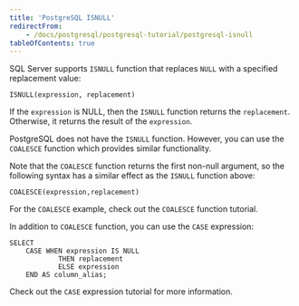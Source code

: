 ```yaml
---
title: 'PostgreSQL ISNULL'
redirectFrom:
    - /docs/postgresql/postgresql-tutorial/postgresql-isnull
tableOfContents: true
---
```



SQL Server supports `ISNULL` function that replaces `NULL` with a specified replacement value:

```
ISNULL(expression, replacement)
```

If the `expression` is NULL, then the `ISNULL` function returns the `replacement`. Otherwise, it returns the result of the `expression`.

PostgreSQL does not have the `ISNULL` function. However, you can use the `COALESCE` function which provides similar functionality.

Note that the `COALESCE` function returns the first non-null argument, so the following syntax has a similar effect as the `ISNULL` function above:

```
COALESCE(expression,replacement)
```

For the `COALESCE` example, check out the `COALESCE` function tutorial.

In addition to `COALESCE` function, you can use the `CASE` expression:

```
SELECT
    CASE WHEN expression IS NULL
            THEN replacement
            ELSE expression
    END AS column_alias;
```

Check out the `CASE` expression tutorial for more information.
